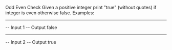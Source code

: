 Odd Even Check
Given a positive integer print "true" (without quotes) if integer is even otherwise false.
Examples:
*** 
-- Input
1
-- Output
false

*** 
-- Input
2
-- Output
true
